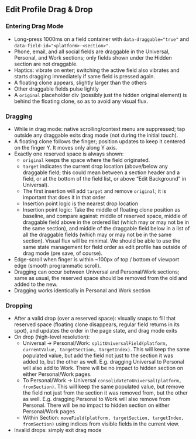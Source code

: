 ## Edit Profile Drag & Drop

### Entering Drag Mode

- Long-press 1000ms on a field container with `data-draggable="true"` and `data-field-id="<platform>-<section>"`.
- Phone, email, and all social fields are draggable in the Universal, Personal, and Work sections; only fields shown under the Hidden section are not draggable.
- Haptics: vibrate on enter; switching the active field also vibrates and starts dragging immediately if same field is pressed again.
- A floating clone appears, slightly larger than the others
- Other draggable fields pulse lightly
- A `original` placeholder div (possibly just the hidden original element) is behind the floating clone, so as to avoid any visual flux.

### Dragging

- While in drag mode: native scrolling/context menu are suppressed; tap outside any draggable exits drag mode (not during the initial touch).
- A floating clone follows the finger; position updates to keep it centered on the finger Y. It moves only along Y axis.
- Exactly one reserved space is always shown:
  - `original` keeps the space where the field originated.
  - `target` indicates the current drop location (above/below any draggable field; this could mean between a section header and a field, or at the bottom of the field list, or above “Edit Background” in Universal).
  - The first insertion will add `target` and remove `original`; it is important that does it in that order
  - Insertion point logic is the nearest drop location
  - Insertion point logic: Take the middle of floating clone position as baseline, and compare against: middle of reserved space, middle of draggable field above in the ordered list (which may or may not be in the same section), and middle of the draggable field below in a list of all the draggable fields (which may or may not be in the same section). Visual flux will be minimal. We should be able to use the same state management for field order as edit profile has outside of drag mode (pre save, of course).
- Edge-scroll when finger is within ~100px of top / bottom of viewport edge (smooth programmatic scroll).
- Dragging can occur between Universal and Personal/Work sections; same as usual, the reserved space should be removed from the old and added to the new.
- Dragging works identically in Personal and Work section

### Dropping

- After a valid drop (over a reserved space): visually snaps to fill that reserved space (floating clone disappears, regular field returns in its spot), and updates the order in the page state, and drag mode exits
- On drop (high-level resolution):
  - Universal → Personal/Work: `splitUniversalField(platform, currentValue, targetSection, targetIndex)`. This will keep the same populated value, but add the field not just to the section it was added to, but the other as well. E.g. dragging Universal to Personal will also add to Work. There will be no impact to hidden section on either Personal/Work pages.
  - To Personal/Work → Universal `consolidateToUniversal(platform, fromSection)`. This will keep the same populated value, but remove the field not just from the section it was removed from, but the other as well. E.g. dragging Personal to Work will also remove from Personal. There will be no impact to hidden section on either Personal/Work pages
  - Within Section: `moveField(platform, targetSection, targetIndex, fromSection)` using indices from visible fields in the current view.
- Invalid drops: simply exit drag mode


